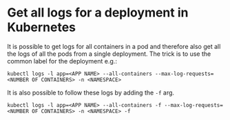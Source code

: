 # Get all logs for a deployment in Kubernetes

It is possible to get logs for all containers in a pod and therefore also get all the logs of all the pods from a single deployment. The trick is to use the common label for the deployment e.g.:

```
kubectl logs -l app=<APP NAME> --all-containers --max-log-requests=<NUMBER OF CONTAINERS> -n <NAMESPACE>
```

It is also possible to follow these logs by adding the `-f` arg.
```
kubectl logs -l app=<APP NAME> --all-containers -f --max-log-requests=<NUMBER OF CONTAINERS> -n <NAMESPACE> -f
```

